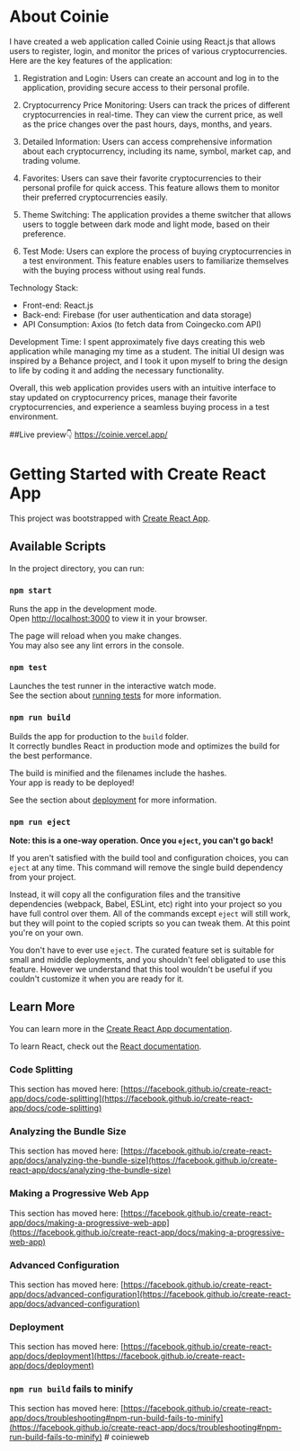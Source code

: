# About Coinie
I have created a web application called Coinie using React.js that allows users to register, login, and monitor the prices of various cryptocurrencies. Here are the key features of the application:

1. Registration and Login: Users can create an account and log in to the application, providing secure access to their personal profile.

2. Cryptocurrency Price Monitoring: Users can track the prices of different cryptocurrencies in real-time. They can view the current price, as well as the price changes over the past hours, days, months, and years.

3. Detailed Information: Users can access comprehensive information about each cryptocurrency, including its name, symbol, market cap, and trading volume.

4. Favorites: Users can save their favorite cryptocurrencies to their personal profile for quick access. This feature allows them to monitor their preferred cryptocurrencies easily.

5. Theme Switching: The application provides a theme switcher that allows users to toggle between dark mode and light mode, based on their preference.

6. Test Mode: Users can explore the process of buying cryptocurrencies in a test environment. This feature enables users to familiarize themselves with the buying process without using real funds.

Technology Stack:
- Front-end: React.js
- Back-end: Firebase (for user authentication and data storage)
- API Consumption: Axios (to fetch data from Coingecko.com API)

Development Time:
I spent approximately five days creating this web application while managing my time as a student. The initial UI design was inspired by a Behance project, and I took it upon myself to bring the design to life by coding it and adding the necessary functionality.

Overall, this web application provides users with an intuitive interface to stay updated on cryptocurrency prices, manage their favorite cryptocurrencies, and experience a seamless buying process in a test environment.


##Live preview👇
https://coinie.vercel.app/



# Getting Started with Create React App

This project was bootstrapped with [Create React App](https://github.com/facebook/create-react-app).

## Available Scripts

In the project directory, you can run:

### `npm start`

Runs the app in the development mode.\
Open [http://localhost:3000](http://localhost:3000) to view it in your browser.

The page will reload when you make changes.\
You may also see any lint errors in the console.

### `npm test`

Launches the test runner in the interactive watch mode.\
See the section about [running tests](https://facebook.github.io/create-react-app/docs/running-tests) for more information.

### `npm run build`

Builds the app for production to the `build` folder.\
It correctly bundles React in production mode and optimizes the build for the best performance.

The build is minified and the filenames include the hashes.\
Your app is ready to be deployed!

See the section about [deployment](https://facebook.github.io/create-react-app/docs/deployment) for more information.

### `npm run eject`

**Note: this is a one-way operation. Once you `eject`, you can't go back!**

If you aren't satisfied with the build tool and configuration choices, you can `eject` at any time. This command will remove the single build dependency from your project.

Instead, it will copy all the configuration files and the transitive dependencies (webpack, Babel, ESLint, etc) right into your project so you have full control over them. All of the commands except `eject` will still work, but they will point to the copied scripts so you can tweak them. At this point you're on your own.

You don't have to ever use `eject`. The curated feature set is suitable for small and middle deployments, and you shouldn't feel obligated to use this feature. However we understand that this tool wouldn't be useful if you couldn't customize it when you are ready for it.

## Learn More

You can learn more in the [Create React App documentation](https://facebook.github.io/create-react-app/docs/getting-started).

To learn React, check out the [React documentation](https://reactjs.org/).

### Code Splitting

This section has moved here: [https://facebook.github.io/create-react-app/docs/code-splitting](https://facebook.github.io/create-react-app/docs/code-splitting)

### Analyzing the Bundle Size

This section has moved here: [https://facebook.github.io/create-react-app/docs/analyzing-the-bundle-size](https://facebook.github.io/create-react-app/docs/analyzing-the-bundle-size)

### Making a Progressive Web App

This section has moved here: [https://facebook.github.io/create-react-app/docs/making-a-progressive-web-app](https://facebook.github.io/create-react-app/docs/making-a-progressive-web-app)

### Advanced Configuration

This section has moved here: [https://facebook.github.io/create-react-app/docs/advanced-configuration](https://facebook.github.io/create-react-app/docs/advanced-configuration)

### Deployment

This section has moved here: [https://facebook.github.io/create-react-app/docs/deployment](https://facebook.github.io/create-react-app/docs/deployment)

### `npm run build` fails to minify

This section has moved here: [https://facebook.github.io/create-react-app/docs/troubleshooting#npm-run-build-fails-to-minify](https://facebook.github.io/create-react-app/docs/troubleshooting#npm-run-build-fails-to-minify)
#   c o i n i e w e b 
 
 
